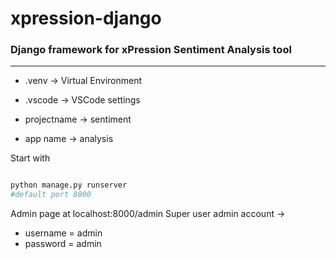 # xpression-django

### Django framework for xPression Sentiment Analysis tool

________________________________

* .venv -> Virtual Environment
* .vscode -> VSCode settings

* projectname -> sentiment
* app name -> analysis


Start with 
```python

python manage.py runserver
#default port 8000
```
Admin page at localhost:8000/admin
Super user admin account ->   
* username = admin
* password = admin
